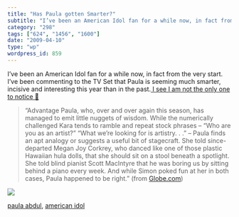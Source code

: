 ```yaml
---
title: "Has Paula gotten Smarter?"
subtitle: "I’ve been an American Idol fan for a while now, in fact from the very start. I’ve been commenting to..."
category: "298"
tags: ["624", "1456", "1600"]
date: "2009-04-10"
type: "wp"
wordpress_id: 859
---
```

I’ve been an American Idol fan for a while now, in fact from the very start. I’ve been commenting to the TV Set that Paula is seeming much smarter, incisive and interesting this year than in the past.[ I see I am not the only one to notice 🙂](http://www.boston.com/ae/tv/articles/2009/04/07/judging_paula_has_she_gotten_smarter/)
> “Advantage Paula, who, over and over again this season, has managed to emit little nuggets of wisdom. While the numerically challenged Kara tends to ramble and repeat stock phrases – “Who are you as an artist?” “What we’re looking for is artistry. . .” – Paula finds an apt analogy or suggests a useful bit of stagecraft. She told since-departed Megan Joy Corkrey, who danced like one of those plastic Hawaiian hula dolls, that she should sit on a stool beneath a spotlight. She told blind pianist Scott MacIntyre that he was boring us by sitting behind a piano every week. And while Simon poked fun at her in both cases, Paula happened to be right.” (from [Globe.com](http://www.boston.com/ae/tv/articles/2009/04/07/judging_paula_has_she_gotten_smarter/))

![](https://i0.wp.com/img.zemanta.com/pixy.gif?w=584)

[paula abdul](http://technorati.com/tag/paula%20abdul), [american idol](http://technorati.com/tag/american%20idol)